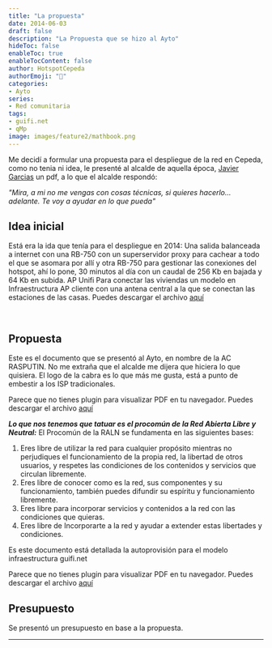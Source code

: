 ```yaml
---
title: "La propuesta"
date: 2014-06-03
draft: false
description: "La Propuesta que se hizo al Ayto"
hideToc: false
enableToc: true
enableTocContent: false
author: HotspotCepeda 
authorEmoji: "🗻"
categories:
- Ayto
series:
- Red comunitaria
tags: 
- guifi.net
- qMp
image: images/feature2/mathbook.png
---
```


Me decidí a formular una propuesta para el despliegue de la red en Cepeda, como no tenia ni idea, le presenté al alcalde de aquella época, [Javier Garcias](https://www.google.com "Google's Homepage") un pdf, a lo que el alcalde respondó:

*"Mira, a mi no me vengas con cosas técnicas, si quieres hacerlo... adelante. Te voy a ayudar en lo que pueda"*
## Idea inicial
Está era la ida que tenía para el despliegue en 2014:
Una salida balanceada a internet con una RB-750 con un superservidor proxy para cachear a todo el que se asomara por allí y otra RB-750 para gestionar las conexiones del hotspot, ahí lo pone, 30 minutos al día con un caudal de 256 Kb en bajada y 64 Kb en subida. AP Unifi
Para conectar las viviendas un modelo en Infraestructura AP cliente con una antena central a la que se conectan las estaciones de las casas.
<object data="/pdfs/ESQUEMA DE RED1.pdf#page=1" type="application/pdf" width="100%" height="950px">
   Puedes descargar el archivo <a href="/pdfs/ESQUEMA DE RED1.pdf">aquí</a></p>  
</object>

## Propuesta
Este es el documento que se presentó al Ayto, en nombre de la AC RASPUTIN. No me extraña que el alcalde me dijera que hiciera lo que quisiera. 
El logo de la cabra es lo que más me gusta, está a punto de embestir a los ISP tradicionales.
<object data="/pdfs/CEPEDA_guifi.pdf#page=1" type="application/pdf" width="100%" height="950px">
  <p>Parece que no tienes plugin para visualizar PDF en tu navegador.
   Puedes descargar el archivo <a href="/pdfs/CEPEDA_guifi.pdf">aquí</a></p>  
</object>

***Lo que nos tenemos que tatuar es el procomún de la Red Abierta Libre y Neutral:***
El Procomún de la RALN se fundamenta en las siguientes bases:
1. Eres libre de utilizar la red para cualquier propósito mientras no perjudiques el
funcionamiento de la propia red, la libertad de otros usuarios, y respetes las
condiciones de los contenidos y servicios que circulan libremente.
2. Eres libre de conocer como es la red, sus componentes y su funcionamiento,
también puedes difundir su espíritu y funcionamiento libremente.
3. Eres libre para incorporar servicios y contenidos a la red con las condiciones
que quieras.
4. Eres libre de Incorporarte a la red y ayudar a extender estas libertades y
condiciones.

Es este documento está detallada la autoprovisión para el modelo infraestructura guifi.net
<object data="/pdfs/paso_a_paso.pdf#page=1" type="application/pdf" width="100%" height="950px">
  <p>Parece que no tienes plugin para visualizar PDF en tu navegador.
   Puedes descargar el archivo <a href="/pdfs/paso_a_paso.pdf">aquí</a></p>  
</object>

## Presupuesto
Se presentó un presupuesto en base a la propuesta.



<!--more-->
---
